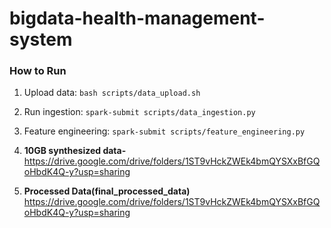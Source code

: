 # bigdata-health-management-system
### How to Run
1. Upload data: `bash scripts/data_upload.sh`  
2. Run ingestion: `spark-submit scripts/data_ingestion.py`  
3. Feature engineering: `spark-submit scripts/feature_engineering.py`  


4. **10GB synthesized data-**
https://drive.google.com/drive/folders/1ST9vHckZWEk4bmQYSXxBfGQoHbdK4Q-y?usp=sharing

5. **Processed Data(final_processed_data)**
https://drive.google.com/drive/folders/1ST9vHckZWEk4bmQYSXxBfGQoHbdK4Q-y?usp=sharing


